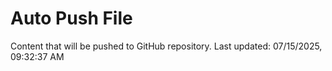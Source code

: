 # Auto Push File

Content that will be pushed to GitHub repository.
Last updated: 07/15/2025, 09:32:37 AM